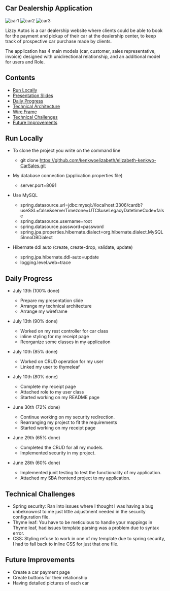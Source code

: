 ## Car Dealership Application

![car1](https://github.com/kenkwoelizabeth/elizabeth-kenkwo-CarSales/assets/46757955/97e7735d-dcbb-4a15-9f4a-64696d7a03c4)
![car2](https://github.com/kenkwoelizabeth/elizabeth-kenkwo-CarSales/assets/46757955/a455c7c0-c9c0-4fe0-bc0f-6e14a20d207f)
![car3](https://github.com/kenkwoelizabeth/elizabeth-kenkwo-CarSales/assets/46757955/953f1603-8e3d-4e1a-82ed-5f72a558f581)



Lizzy Autos is a car dealership website where clients could be able to book for the payment and 
pickup of their car at the dealership center, to keep track of prospective car purchase made by clients.


The application has 4 main models (car, customer, sales representative, invoice) designed with
unidirectional relationship, and an additional model for users and Role.





## Contents
- [Run Locally](#run-locally)
- [Presentation Slides](doc/presentation.pdf)
- [Daily Progress](#daily-progress)
- [Technical Architecture](doc/Lizzy-Autos-Technical-Architechture.pdf)
- [Wire Frame](doc/Lizzy-autos-wireframe.pdf)
- [Technical Challenges](#technical-challenges)
- [Future Improvements](#future-improvements)
## Run Locally
- To clone the project you write on the command line
  - git clone https://github.com/kenkwoelizabeth/elizabeth-kenkwo-CarSales.git

- My database connection (application.properties file)
  - server.port=8091

- Use MySQL
  - spring.datasource.url=jdbc:mysql://localhost:3306/cardb?useSSL=false&serverTimezone=UTC&useLegacyDatetimeCode=false
  - spring.datasource.username=root
  - spring.datasource.password=password
  - spring.jpa.properties.hibernate.dialect=org.hibernate.dialect.MySQL5InnoDBDialect

- Hibernate ddl auto (create, create-drop, validate, update)
  - spring.jpa.hibernate.ddl-auto=update
  - logging.level.web=trace



## Daily Progress
- July 13th (100% done)
  - Prepare my presentation slide
  - Arrange my technical architecture
  - Arrange my wireframe


- July 13th (90% done)
  - Worked on my rest controller for car class
  - inline styling for my receipt page
  - Reorganize some classes in my application

- July 10th (85% done)
  - Worked on CRUD operation for my user
  - Linked my user to thymeleaf

- July 10th (80% done)
  - Complete my receipt page
  - Attached role to my user class
  - Started working on my README page


- June 30th (72% done)
  - Continue working on my security redirection.
  - Rearranging my project to fit the requirements
  - Started working on my receipt page


- June 29th (65% done)
  - Completed the CRUD for all my models.
  - Implemented security in my project.


- June 28th (60% done)
  - Implemented junit testing to test the functionality of my application.
  - Attached my SBA frontend project to my application.


## Technical Challenges

- Spring security: Ran into issues where I thought I was having a bug unbeknownst to me just little adjustment needed in the security configuration file.
- Thyme leaf:  You have to be meticulous to handle your mappings in Thyme leaf, had issues template parsing was a problem due to syntax error.
- CSS: Styling refuse to work in one of my template due to spring security, I had to fall back to inline CSS for just that one file.


## Future Improvements
- Create a car payment page
- Create buttons for their relationship
- Having detailed pictures of each car

